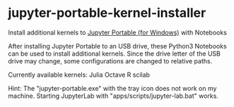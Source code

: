 # jupyter-portable-kernel-installer
Install additional kernels to [Jupyter Portable (for Windows)](https://www.portabledevapps.net/jupyter-portable.php) with Notebooks 

After installing Jupyter Portable to an USB drive, these Python3 Notebooks can be used to install additional kernels.
Since the drive letter of the USB drive may change, some configurations are changed to relative paths.

Currently available kernels:
Julia
Octave
R
scilab

Hint: The "jupyter-portable.exe" with the tray icon does not work on my machine. Starting JupyterLab with "apps/scripts/jupyter-lab.bat" works.
